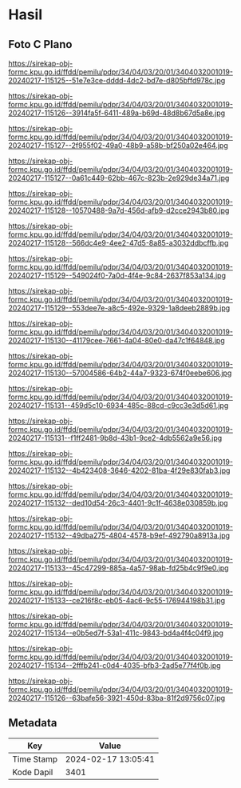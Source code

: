# Hasil

## Foto C Plano

https://sirekap-obj-formc.kpu.go.id/ffdd/pemilu/pdpr/34/04/03/20/01/3404032001019-20240217-115125--51e7e3ce-dddd-4dc2-bd7e-d805bffd978c.jpg

https://sirekap-obj-formc.kpu.go.id/ffdd/pemilu/pdpr/34/04/03/20/01/3404032001019-20240217-115126--3914fa5f-6411-489a-b69d-48d8b67d5a8e.jpg

https://sirekap-obj-formc.kpu.go.id/ffdd/pemilu/pdpr/34/04/03/20/01/3404032001019-20240217-115127--2f955f02-49a0-48b9-a58b-bf250a02e464.jpg

https://sirekap-obj-formc.kpu.go.id/ffdd/pemilu/pdpr/34/04/03/20/01/3404032001019-20240217-115127--0a61c449-62bb-467c-823b-2e929de34a71.jpg

https://sirekap-obj-formc.kpu.go.id/ffdd/pemilu/pdpr/34/04/03/20/01/3404032001019-20240217-115128--10570488-9a7d-456d-afb9-d2cce2943b80.jpg

https://sirekap-obj-formc.kpu.go.id/ffdd/pemilu/pdpr/34/04/03/20/01/3404032001019-20240217-115128--566dc4e9-4ee2-47d5-8a85-a3032ddbcffb.jpg

https://sirekap-obj-formc.kpu.go.id/ffdd/pemilu/pdpr/34/04/03/20/01/3404032001019-20240217-115129--549024f0-7a0d-4f4e-9c84-2637f853a134.jpg

https://sirekap-obj-formc.kpu.go.id/ffdd/pemilu/pdpr/34/04/03/20/01/3404032001019-20240217-115129--553dee7e-a8c5-492e-9329-1a8deeb2889b.jpg

https://sirekap-obj-formc.kpu.go.id/ffdd/pemilu/pdpr/34/04/03/20/01/3404032001019-20240217-115130--41179cee-7661-4a04-80e0-da47c1f64848.jpg

https://sirekap-obj-formc.kpu.go.id/ffdd/pemilu/pdpr/34/04/03/20/01/3404032001019-20240217-115130--57004586-64b2-44a7-9323-674f0eebe606.jpg

https://sirekap-obj-formc.kpu.go.id/ffdd/pemilu/pdpr/34/04/03/20/01/3404032001019-20240217-115131--459d5c10-6934-485c-88cd-c9cc3e3d5d61.jpg

https://sirekap-obj-formc.kpu.go.id/ffdd/pemilu/pdpr/34/04/03/20/01/3404032001019-20240217-115131--f1ff2481-9b8d-43b1-9ce2-4db5562a9e56.jpg

https://sirekap-obj-formc.kpu.go.id/ffdd/pemilu/pdpr/34/04/03/20/01/3404032001019-20240217-115132--4b423408-3646-4202-81ba-4f29e830fab3.jpg

https://sirekap-obj-formc.kpu.go.id/ffdd/pemilu/pdpr/34/04/03/20/01/3404032001019-20240217-115132--ded10d54-26c3-4401-9c1f-4638e030859b.jpg

https://sirekap-obj-formc.kpu.go.id/ffdd/pemilu/pdpr/34/04/03/20/01/3404032001019-20240217-115132--49dba275-4804-4578-b9ef-492790a8913a.jpg

https://sirekap-obj-formc.kpu.go.id/ffdd/pemilu/pdpr/34/04/03/20/01/3404032001019-20240217-115133--45c47299-885a-4a57-98ab-fd25b4c9f9e0.jpg

https://sirekap-obj-formc.kpu.go.id/ffdd/pemilu/pdpr/34/04/03/20/01/3404032001019-20240217-115133--ce216f8c-eb05-4ac6-9c55-176944198b31.jpg

https://sirekap-obj-formc.kpu.go.id/ffdd/pemilu/pdpr/34/04/03/20/01/3404032001019-20240217-115134--e0b5ed7f-53a1-411c-9843-bd4a4f4c04f9.jpg

https://sirekap-obj-formc.kpu.go.id/ffdd/pemilu/pdpr/34/04/03/20/01/3404032001019-20240217-115134--2fffb241-c0d4-4035-bfb3-2ad5e77f4f0b.jpg

https://sirekap-obj-formc.kpu.go.id/ffdd/pemilu/pdpr/34/04/03/20/01/3404032001019-20240217-115126--63bafe56-3921-450d-83ba-81f2d9756c07.jpg


## Metadata

| Key        | Value               |
| ---------- | ------------------- |
| Time Stamp | 2024-02-17 13:05:41 |
| Kode Dapil | 3401                |



